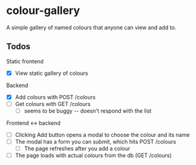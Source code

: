 # colour-gallery

A simple gallery of named colours that anyone can view and add to.

## Todos

Static frontend
- [x] View static gallery of colours

Backend
- [x] Add colours with POST /colours
- [ ] Get colours with GET /colours 
  - [ ] seems to be buggy -- doesn't respond with the list

Frontend <-> backend
- [ ] Clicking Add button opens a modal to choose the colour and its name
- [ ] The modal has a form you can submit, which hits POST /colours
  - [ ] The page refreshes after you add a colour
- [ ] The page loads with actual colours from the db (GET /colours)
